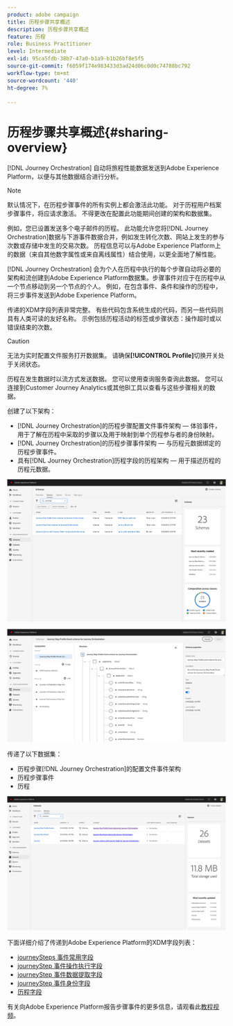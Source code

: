 ```yaml
---
product: adobe campaign
title: 历程步骤共享概述
description: 历程步骤共享概述
feature: 历程
role: Business Practitioner
level: Intermediate
exl-id: 95ca5fdb-38b7-47a0-b1a9-b1b26bf8e5f5
source-git-commit: f6059f174e983433d3ad24d06c0d0c74788bc792
workflow-type: tm+mt
source-wordcount: '440'
ht-degree: 7%

---
```


# 历程步骤共享概述{#sharing-overview}

[!DNL Journey Orchestration] 自动将旅程性能数据发送到Adobe Experience Platform，以便与其他数据结合进行分析。

>[!NOTE]
>
>默认情况下，在历程步骤事件的所有实例上都会激活此功能。 对于历程用户档案步骤事件，将应请求激活。 不得更改在配置此功能期间创建的架构和数据集。

例如，您已设置发送多个电子邮件的历程。 此功能允许您将[!DNL Journey Orchestration]数据与下游事件数据合并，例如发生转化次数、网站上发生的参与次数或存储中发生的交易次数。 历程信息可以与Adobe Experience Platform上的数据（来自其他数字属性或来自离线属性）结合使用，以更全面地了解性能。

[!DNL Journey Orchestration] 会为个人在历程中执行的每个步骤自动将必要的架构和流创建到Adobe Experience Platform数据集。步骤事件对应于在历程中从一个节点移动到另一个节点的个人。 例如，在包含事件、条件和操作的历程中，将三步事件发送到Adobe Experience Platform。

传递的XDM字段列表非常完整。 有些代码包含系统生成的代码，而另一些代码则具有人类可读的友好名称。 示例包括历程活动的标签或步骤状态：操作超时或以错误结束的次数。

>[!CAUTION]
>
>无法为实时配置文件服务打开数据集。 请确保&#x200B;**[!UICONTROL Profile]**&#x200B;切换开关处于关闭状态。

历程在发生数据时以流方式发送数据。 您可以使用查询服务查询此数据。 您可以连接到Customer Journey Analytics或其他BI工具以查看与这些步骤相关的数据。

创建了以下架构：

* [!DNL Journey Orchestration]的历程步骤配置文件事件架构 — 体验事件，用于了解在历程中采取的步骤以及用于映射到单个历程参与者的身份映射。
* [!DNL Journey Orchestration]的历程步骤事件架构 — 与历程元数据绑定的历程步骤事件。
* 具有[!DNL Journey Orchestration]历程字段的历程架构 — 用于描述历程的历程元数据。

![](../assets/sharing1.png)

![](../assets/sharing2.png)

传递了以下数据集：

* 历程步骤[!DNL Journey Orchestration]的配置文件事件架构
* 历程步骤事件
* 历程

![](../assets/sharing3.png)

下面详细介绍了传递到Adobe Experience Platform的XDM字段列表：

* [journeySteps 事件常用字段](../building-journeys/sharing-common-fields.md)
* [journeyStep 事件操作执行字段](../building-journeys/sharing-execution-fields.md)
* [journeyStep 事件数据提取字段](../building-journeys/sharing-fetch-fields.md)
* [journeyStep 事件身份字段](../building-journeys/sharing-identity-fields.md)
* [历程字段](../building-journeys/sharing-journey-fields.md)

有关向Adobe Experience Platform报告步骤事件的更多信息，请观看此[教程视频](https://experienceleague.adobe.com/docs/journey-orchestration-learn/tutorials/reporting-step-events-to-adobe-experience-platform.html)。
